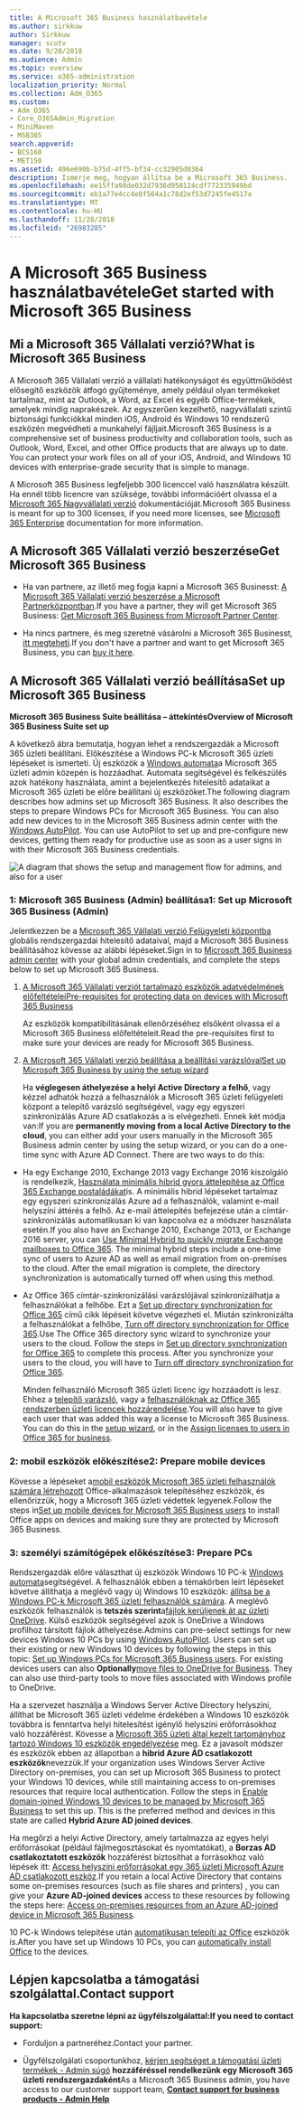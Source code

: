 ```yaml
---
title: A Microsoft 365 Business használatbavétele
ms.author: sirkkuw
author: Sirkkuw
manager: scotv
ms.date: 9/20/2018
ms.audience: Admin
ms.topic: overview
ms.service: o365-administration
localization_priority: Normal
ms.collection: Adm_O365
ms.custom:
- Adm_O365
- Core_O365Admin_Migration
- MiniMaven
- MSB365
search.appverid:
- BCS160
- MET150
ms.assetid: 496e690b-b75d-4ff5-bf34-cc32905d0364
description: Ismerje meg, hogyan állítsa be a Microsoft 365 Business.
ms.openlocfilehash: ee15ffa98de032d7936d950124cdf772335949bd
ms.sourcegitcommit: eb1a77e4cc4e8f564a1c78d2ef53d7245fe4517a
ms.translationtype: MT
ms.contentlocale: hu-HU
ms.lasthandoff: 11/28/2018
ms.locfileid: "26983285"
---
```

# <a name="get-started-with-microsoft-365-business"></a><span data-ttu-id="dd85b-103">A Microsoft 365 Business használatbavétele</span><span class="sxs-lookup"><span data-stu-id="dd85b-103">Get started with Microsoft 365 Business</span></span>

## <a name="what-is-microsoft-365-business"></a><span data-ttu-id="dd85b-104">Mi a Microsoft 365 Vállalati verzió?</span><span class="sxs-lookup"><span data-stu-id="dd85b-104">What is Microsoft 365 Business</span></span>

<span data-ttu-id="dd85b-p101">A Microsoft 365 Vállalati verzió a vállalati hatékonyságot és együttműködést elősegítő eszközök átfogó gyűjteménye, amely például olyan termékeket tartalmaz, mint az Outlook, a Word, az Excel és egyéb Office-termékek, amelyek mindig naprakészek. Az egyszerűen kezelhető, nagyvállalati szintű biztonsági funkciókkal minden iOS, Android és Windows 10 rendszerű eszközén megvédheti a munkahelyi fájljait.</span><span class="sxs-lookup"><span data-stu-id="dd85b-p101">Microsoft 365 Business is a comprehensive set of business productivity and collaboration tools, such as Outlook, Word, Excel, and other Office products that are always up to date. You can protect your work files on all of your iOS, Android, and Windows 10 devices with enterprise-grade security that is simple to manage.</span></span>
  
<span data-ttu-id="dd85b-107">A Microsoft 365 Business legfeljebb 300 licenccel való használatra készült. Ha ennél több licencre van szüksége, további információért olvassa el a [Microsoft 365 Nagyvállalati verzió](https://go.microsoft.com/fwlink/p/?linkid=860986) dokumentációját.</span><span class="sxs-lookup"><span data-stu-id="dd85b-107">Microsoft 365 Business is meant for up to 300 licenses, if you need more licenses, see [Microsoft 365 Enterprise](https://go.microsoft.com/fwlink/p/?linkid=860986) documentation for more information.</span></span> 
  
## <a name="get-microsoft-365-business"></a><span data-ttu-id="dd85b-108">A Microsoft 365 Vállalati verzió beszerzése</span><span class="sxs-lookup"><span data-stu-id="dd85b-108">Get Microsoft 365 Business</span></span>

- <span data-ttu-id="dd85b-109">Ha van partnere, az illető meg fogja kapni a Microsoft 365 Businesst: [A Microsoft 365 Vállalati verzió beszerzése a Microsoft Partnerközpontban](get-microsoft-365-business.md).</span><span class="sxs-lookup"><span data-stu-id="dd85b-109">If you have a partner, they will get Microsoft 365 Business: [Get Microsoft 365 Business from Microsoft Partner Center](get-microsoft-365-business.md).</span></span>
    
- <span data-ttu-id="dd85b-110">Ha nincs partnere, és meg szeretné vásárolni a Microsoft 365 Businesst, [itt megteheti](https://www.microsoft.com/en-us/microsoft-365/business).</span><span class="sxs-lookup"><span data-stu-id="dd85b-110">If you don't have a partner and want to get Microsoft 365 Business, you can [buy it here](https://www.microsoft.com/en-us/microsoft-365/business).</span></span>
    
## <a name="set-up-microsoft-365-business"></a><span data-ttu-id="dd85b-111">A Microsoft 365 Vállalati verzió beállítása</span><span class="sxs-lookup"><span data-stu-id="dd85b-111">Set up Microsoft 365 Business</span></span>

 <span data-ttu-id="dd85b-112">**Microsoft 365 Business Suite beállítása – áttekintés**</span><span class="sxs-lookup"><span data-stu-id="dd85b-112">**Overview of Microsoft 365 Business Suite set up**</span></span>
  
<span data-ttu-id="dd85b-p102">A következő ábra bemutatja, hogyan lehet a rendszergazdák a Microsoft 365 üzleti beállítani. Előkészítése a Windows PC-k Microsoft 365 üzleti lépéseket is ismerteti. Új eszközök a [Windows automata](add-autopilot-devices-and-profile.md)a Microsoft 365 üzleti admin közepén is hozzáadhat. Automata segítségével és felkészülés azok hatékony használata, amint a bejelentkezés hitelesítő adataikat a Microsoft 365 üzleti be előre beállítani új eszközöket.</span><span class="sxs-lookup"><span data-stu-id="dd85b-p102">The following diagram describes how admins set up Microsoft 365 Business. It also describes the steps to prepare Windows PCs for Microsoft 365 Business. You can also add new devices to in the Microsoft 365 Business admin center with the [Windows AutoPilot](add-autopilot-devices-and-profile.md). You can use AutoPilot to set up and pre-configure new devices, getting them ready for productive use as soon as a user signs in with their Microsoft 365 Business credentials.</span></span>
  
![A diagram that shows the setup and management flow for admins, and also for a user](media/249f81fc-7e79-44c7-8425-3a0b7b651c3b.png)
  
### <a name="1-set-up-microsoft-365-business-admin"></a><span data-ttu-id="dd85b-118">1: Microsoft 365 Business (Admin) beállítása</span><span class="sxs-lookup"><span data-stu-id="dd85b-118">1: Set up Microsoft 365 Business (Admin)</span></span>

<span data-ttu-id="dd85b-119">Jelentkezzen be a [Microsoft 365 Vállalati verzió Felügyeleti központba](https://portal.office.com/adminportal/home) globális rendszergazdai hitelesítő adataival, majd a Microsoft 365 Business beállításához kövesse az alábbi lépéseket.</span><span class="sxs-lookup"><span data-stu-id="dd85b-119">Sign in to [Microsoft 365 Business admin center](https://portal.office.com/adminportal/home) with your global admin credentials, and complete the steps below to set up Microsoft 365 Business.</span></span> 
  
1. [<span data-ttu-id="dd85b-120">A Microsoft 365 Vállalati verziót tartalmazó eszközök adatvédelmének előfeltételei</span><span class="sxs-lookup"><span data-stu-id="dd85b-120">Pre-requisites for protecting data on devices with Microsoft 365 Business</span></span>](pre-requisites-for-data-protection.md)
    
    <span data-ttu-id="dd85b-121">Az eszközök kompatibilitásának ellenőrzéséhez elsőként olvassa el a Microsoft 365 Business előfeltételeit.</span><span class="sxs-lookup"><span data-stu-id="dd85b-121">Read the pre-requisites first to make sure your devices are ready for Microsoft 365 Business.</span></span>
    
2. [<span data-ttu-id="dd85b-122">A Microsoft 365 Vállalati verzió beállítása a beállítási varázslóval</span><span class="sxs-lookup"><span data-stu-id="dd85b-122">Set up Microsoft 365 Business by using the setup wizard</span></span>](set-up.md)
    
    <span data-ttu-id="dd85b-p103">Ha **véglegesen áthelyezése a helyi Active Directory a felhő**, vagy kézzel adhatók hozzá a felhasználók a Microsoft 365 üzleti felügyeleti központ a telepítő varázsló segítségével, vagy egy egyszeri szinkronizálás Azure AD csatlakozás a is elvégezheti. Ennek két módja van:</span><span class="sxs-lookup"><span data-stu-id="dd85b-p103">If you are **permanently moving from a local Active Directory to the cloud**, you can either add your users manually in the Microsoft 365 Business admin center by using the setup wizard, or you can do a one-time sync with Azure AD Connect. There are two ways to do this:</span></span> 
    
  - <span data-ttu-id="dd85b-p104">Ha egy Exchange 2010, Exchange 2013 vagy Exchange 2016 kiszolgáló is rendelkezik, [Használata minimális hibrid gyors áttelepítése az Office 365 Exchange postaládákat](https://support.office.com/article/fdecceed-0702-4af3-85be-f2a0013937ef)is. A minimális hibrid lépéseket tartalmaz egy egyszeri szinkronizálás Azure ad a felhasználók, valamint e-mail helyszíni áttérés a felhő. Az e-mail áttelepítés befejezése után a címtár-szinkronizálás automatikusan ki van kapcsolva ez a módszer használata esetén.</span><span class="sxs-lookup"><span data-stu-id="dd85b-p104">If you also have an Exchange 2010, Exchange 2013, or Exchange 2016 server, you can [Use Minimal Hybrid to quickly migrate Exchange mailboxes to Office 365](https://support.office.com/article/fdecceed-0702-4af3-85be-f2a0013937ef). The minimal hybrid steps include a one-time sync of users to Azure AD as well as email migration from on-premises to the cloud. After the email migration is complete, the directory synchronization is automatically turned off when using this method.</span></span>
    
  - <span data-ttu-id="dd85b-p105">Az Office 365 címtár-szinkronizálási varázslójával szinkronizálhatja a felhasználókat a felhőbe. Ezt a [Set up directory synchronization for Office 365](https://support.office.com/article/1b3b5318-6977-42ed-b5c7-96fa74b08846) című cikk lépéseit követve végezheti el. Miután szinkronizálta a felhasználókat a felhőbe, [Turn off directory synchronization for Office 365](https://support.office.com/article/ee5f861e-bd48-4267-83d1-a4ead4b4a00d).</span><span class="sxs-lookup"><span data-stu-id="dd85b-p105">Use The Office 365 directory sync wizard to synchronize your users to the cloud. Follow the steps in [Set up directory synchronization for Office 365](https://support.office.com/article/1b3b5318-6977-42ed-b5c7-96fa74b08846) to complete this process. After you synchronize your users to the cloud, you will have to [Turn off directory synchronization for Office 365](https://support.office.com/article/ee5f861e-bd48-4267-83d1-a4ead4b4a00d).</span></span>
    
    <span data-ttu-id="dd85b-p106">Minden felhasználó Microsoft 365 üzleti licenc így hozzáadott is lesz. Ehhez a [telepítő varázsló](set-up.md), vagy a [felhasználóknak az Office 365 rendszerben üzleti licencek hozzárendelése](https://support.office.com/article/997596B5-4173-4627-B915-36ABAC6786DC).</span><span class="sxs-lookup"><span data-stu-id="dd85b-p106">You will also have to give each user that was added this way a license to Microsoft 365 Business. You can do this in the [setup wizard](set-up.md), or in the [Assign licenses to users in Office 365 for business](https://support.office.com/article/997596B5-4173-4627-B915-36ABAC6786DC).</span></span>
    
### <a name="2-prepare-mobile-devices"></a><span data-ttu-id="dd85b-133">2: mobil eszközök előkészítése</span><span class="sxs-lookup"><span data-stu-id="dd85b-133">2: Prepare mobile devices</span></span>

<span data-ttu-id="dd85b-134">Kövesse a lépéseket a[mobil eszközök Microsoft 365 üzleti felhasználók számára létrehozott](set-up-mobile-devices.md) Office-alkalmazások telepítéséhez eszközök, és ellenőrizzük, hogy a Microsoft 365 üzleti védettek legyenek.</span><span class="sxs-lookup"><span data-stu-id="dd85b-134">Follow the steps in[Set up mobile devices for Microsoft 365 Business users](set-up-mobile-devices.md) to install Office apps on devices and making sure they are protected by Microsoft 365 Business.</span></span> 
  
### <a name="3-prepare-pcs"></a><span data-ttu-id="dd85b-135">3: személyi számítógépek előkészítése</span><span class="sxs-lookup"><span data-stu-id="dd85b-135">3: Prepare PCs</span></span>

<span data-ttu-id="dd85b-p107">Rendszergazdák előre választhat új eszközök Windows 10 PC-k [Windows automata](add-autopilot-devices-and-profile.md)segítségével. A felhasználók ebben a témakörben leírt lépéseket követve állíthatja a meglévő vagy új Windows 10 eszközök: [állítsa be a Windows PC-k Microsoft 365 üzleti felhasználók számára](set-up-windows-devices.md). A meglévő eszközök felhasználók is **tetszés szerint**a[fájlok kerüljenek át az üzleti OneDrive](move-files-to-onedrive.md). Külső eszközök segítségével azok is OneDrive a Windows profilhoz társított fájlok áthelyezése.</span><span class="sxs-lookup"><span data-stu-id="dd85b-p107">Admins can pre-select settings for new devices Windows 10 PCs by using [Windows AutoPilot](add-autopilot-devices-and-profile.md). Users can set up their existing or new Windows 10 devices by following the steps in this topic: [Set up Windows PCs for Microsoft 365 Business users](set-up-windows-devices.md). For existing devices users can also **Optionally**[move files to OneDrive for Business](move-files-to-onedrive.md). They can also use third-party tools to move files associated with Windows profile to OneDrive.</span></span>
  
<span data-ttu-id="dd85b-p108">Ha a szervezet használja a Windows Server Active Directory helyszíni, állíthat be Microsoft 365 üzleti védelme érdekében a Windows 10 eszközök továbbra is fenntartva helyi hitelesítést igénylő helyszíni erőforrásokhoz való hozzáférést. Kövesse a [Microsoft 365 üzleti által kezelt tartományhoz tartozó Windows 10 eszközök engedélyezése](manage-windows-devices.md) meg. Ez a javasolt módszer és eszközök ebben az állapotban a **hibrid Azure AD csatlakozott eszközök**nevezzük.</span><span class="sxs-lookup"><span data-stu-id="dd85b-p108">If your organization uses Windows Server Active Directory on-premises, you can set up Microsoft 365 Business to protect your Windows 10 devices, while still maintaining access to on-premises resources that require local authentication. Follow the steps in [Enable domain-joined Windows 10 devices to be managed by Microsoft 365 Business](manage-windows-devices.md) to set this up. This is the preferred method and devices in this state are called **Hybrid Azure AD joined devices**.</span></span> 
  
<span data-ttu-id="dd85b-143">Ha megőrzi a helyi Active Directory, amely tartalmazza az egyes helyi erőforrásokat (például fájlmegosztásokat és nyomtatókat), a **Borzas AD csatlakoztatott eszközök** hozzáférést biztosíthat a forrásokhoz való lépések itt: [Access helyszíni erőforrásokat egy 365 üzleti Microsoft Azure AD csatlakozott eszköz](access-resources.md).</span><span class="sxs-lookup"><span data-stu-id="dd85b-143">If you retain a local Active Directory that contains some on-premises resources (such as file shares and printers) , you can give your **Azure AD-joined devices** access to these resources by following the steps here: [Access on-premises resources from an Azure AD-joined device in Microsoft 365 Business](access-resources.md).</span></span>
  
<span data-ttu-id="dd85b-144">10 PC-k Windows telepítése után [automatikusan telepíti az Office](auto-install-or-uninstall-office.md) eszközök is.</span><span class="sxs-lookup"><span data-stu-id="dd85b-144">After you have set up Windows 10 PCs, you can [automatically install Office](auto-install-or-uninstall-office.md) to the devices.</span></span> 
  
## <a name="contact-support"></a><span data-ttu-id="dd85b-145">Lépjen kapcsolatba a támogatási szolgálattal.</span><span class="sxs-lookup"><span data-stu-id="dd85b-145">Contact support</span></span>

 <span data-ttu-id="dd85b-146">**Ha kapcsolatba szeretne lépni az ügyfélszolgálattal:**</span><span class="sxs-lookup"><span data-stu-id="dd85b-146">**If you need to contact support:**</span></span>
  
- <span data-ttu-id="dd85b-147">Forduljon a partneréhez.</span><span class="sxs-lookup"><span data-stu-id="dd85b-147">Contact your partner.</span></span>
    
- <span data-ttu-id="dd85b-148">Ügyfélszolgálati csoportunkhoz, [kérjen segítséget a támogatási üzleti termékek - Admin súgó](https://support.office.com/article/32a17ca7-6fa0-4870-8a8d-e25ba4ccfd4b) **hozzáféréssel rendelkezünk egy Microsoft 365 üzleti rendszergazdaként**</span><span class="sxs-lookup"><span data-stu-id="dd85b-148">As a Microsoft 365 Business admin, you have access to our customer support team, **[Contact support for business products - Admin Help](https://support.office.com/article/32a17ca7-6fa0-4870-8a8d-e25ba4ccfd4b)**</span></span>
    


